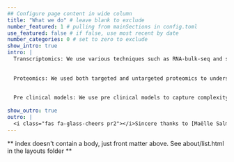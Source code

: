 ```yaml
---
## Configure page content in wide column
title: "What we do" # leave blank to exclude
number_featured: 1 # pulling from mainSections in config.toml
use_featured: false # if false, use most recent by date
number_categories: 0 # set to zero to exclude
show_intro: true
intro: |
  Transcriptomics: We use various techniques such as RNA-bulk-seq and sn/c-RNA-seq to dicipher signature of diseases and response to therapies.
  
  
  Proteomics: We used both targeted and untargeted proteomics to understand diseases progression and biomarkers. These are usually based on mass spectrometry and other technologies.
  
  
  Pre clinical models: We use pre clinical models to capture complexity of cardiovascular diseases, particularly diabetic cardiomyopathy. For example, mice fed with high fat diet and injected with streptozotocin.
 
show_outro: true
outro: |
  <i class="fas fa-glass-cheers pr2"></i>Sincere thanks to [Maëlle Salmon](https://masalmon.eu/) for her help naming this Hugo theme!
---
```


** index doesn't contain a body, just front matter above.
See about/list.html in the layouts folder **